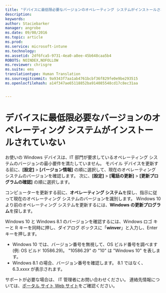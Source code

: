 ```yaml
---
title: "デバイスに最低限必要なバージョンのオペレーティング システムがインストールされていない | Microsoft Intune"
description: 
keywords: 
author: Staciebarker
manager: angrobe
ms.date: 09/08/2016
ms.topic: article
ms.prod: 
ms.service: microsoft-intune
ms.technology: 
ms.assetid: 2df6fca5-9731-4ea0-a8ee-45b648caa5b4
ROBOTS: NOINDEX,NOFOLLOW
ms.reviewer: chrisgre
ms.suite: ems
translationtype: Human Translation
ms.sourcegitcommit: 9a9343f7aa1ab4761bcbf36f829fe0e9be293515
ms.openlocfilehash: a14f347ae65118852ba914085548cd17c8ec31aa


---
```



# デバイスに最低限必要なバージョンのオペレーティング システムがインストールされていない

お使いの Windows デバイスは、IT 部門が要求しているオペレーティング システムのバージョンの最小要件を満たしていません。 モバイル デバイスを更新する前に、**[設定]** &gt; **[バージョン情報]** の順に選択して、現在のオペレーティング システムのバージョンを確認します。 次に、**[設定]** &gt; **[電話の更新]** &gt; **[更新プログラムの確認]** の順に選択します。

コンピューターを更新する前に、**オペレーティング システム**を探し、指示に従って現在のオペレーティング システムのバージョンを識別します。 Windows 10 より前のオペレーティング システムを更新するには、**Windows の更新プログラム**を探します。

Windows 10 と Windows 8.1 のバージョンを確認するには、Windows ロゴ キーと R キーを同時に押し、ダイアログ ボックスに「**winver**」と入力し、Enter キーを押します。

- Windows 10 では、バージョン番号を無視して、OS ビルド番号を調べます (例: OS ビルド 10586.29)。 "10586.29" の "10" は "Windows 10" を表します。
- Windows 8.1 の場合、バージョン番号を確認します。 8.1 ではなく、6.3.*xxxx* が表示されます。

サポートが必要な場合は、 IT 管理者にお問い合わせください。 連絡先情報については、[ポータル サイト Web サイト](http://portal.manage.microsoft.com)をご確認ください。



<!--HONumber=Oct16_HO2-->


